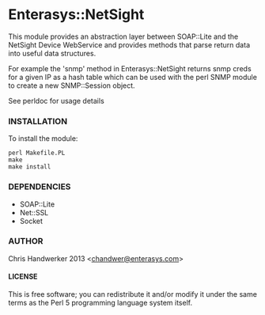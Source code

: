 Enterasys::NetSight
=========

This module provides an abstraction layer between SOAP::Lite and the NetSight Device WebService and provides methods that parse return data into useful data structures.

For example the 'snmp' method in Enterasys::NetSight returns snmp creds for a given IP as a hash table which can be used with the perl SNMP module to create a new SNMP::Session object.

See perldoc for usage details

### INSTALLATION

To install the module:

    perl Makefile.PL
    make
    make install

### DEPENDENCIES

* SOAP::Lite
* Net::SSL
* Socket

### AUTHOR

Chris Handwerker 2013 <<chandwer@enterasys.com>>

#### LICENSE

This is free software; you can redistribute it and/or modify it under
the same terms as the Perl 5 programming language system itself.
